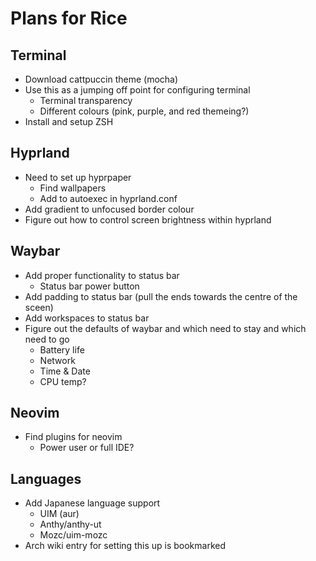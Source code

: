 # Plans for Rice

## Terminal
- Download cattpuccin theme (mocha)
- Use this as a jumping off point for configuring terminal
	- Terminal transparency
	- Different colours (pink, purple, and red themeing?)
- Install and setup ZSH
## Hyprland
- Need to set up hyprpaper
	- Find wallpapers
	- Add to autoexec in hyprland.conf
- Add gradient to unfocused border colour
- Figure out how to control screen brightness within hyprland
## Waybar
- Add proper functionality to status bar
	- Status bar power button
- Add padding to status bar (pull the ends towards the centre of the sceen)
- Add workspaces to status bar
- Figure out the defaults of waybar and which need to stay and which need to go
	- Battery life
	- Network
	- Time & Date
	- CPU temp?
## Neovim
- Find plugins for neovim
	- Power user or full IDE?
## Languages
- Add Japanese language support
	- UIM (aur)
	- Anthy/anthy-ut
	- Mozc/uim-mozc
- Arch wiki entry for setting this up is bookmarked
